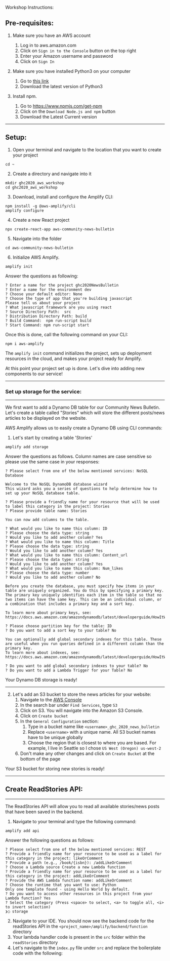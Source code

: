 Workshop Instructions:

Pre-requisites:
---
1. Make sure you have an AWS account
    1. Log in to aws.amazon.com
    2. Click on `Sign in to the Console` button on the top right
    3. Enter your Amazon username and password
    4. Click on `Sign In`

2. Make sure you have installed Python3 on your computer
    1. Go to [this link](https://www.python.org/downloads/)
    2. Download the latest version of Python3
    
3. Install npm. 
    1. Go to https://www.npmjs.com/get-npm
    2. Click on the `Download Node.js and npm` button
    3. Download the Latest Current version
---

Setup:
---

1. Open your terminal and navigate to the location that you want to create your project

```
cd ~
```

2. Create a directory and navigate into it
```
mkdir ghc2020_aws_workshop
cd ghc2020_aws_workshop
```

3. Download, install and configure the Amplify CLI:
```
npm install -g @aws-amplify/cli 
amplify configure
```

4. Create a new React project
```
npx create-react-app aws-community-news-bulletin
```

5. Navigate into the folder
```
cd aws-community-news-bulletin
```

6. Initialize AWS Amplify. 
```
amplify init
```
Answer the questions as following:
```
? Enter a name for the project ghc2020NewsBulletin
? Enter a name for the environment dev
? Choose your default editor: None
? Choose the type of app that you're building javascript
Please tell us about your project
? What javascript framework are you using react
? Source Directory Path:  src
? Distribution Directory Path: build
? Build Command:  npm run-script build
? Start Command: npm run-script start
```
Once this is done, call the following command on your CLI:
```
npm i aws-amplify
```
The `amplify init` command initializes the project, sets up deployment resources in the cloud, and makes your project ready for Amplify.

At this point your project set up is done. Let's dive into adding new components to our service!

---
### Set up storage for the service:
---

We first want to add a Dynamo DB table for our Community News Bulletin. Let's create a table called "Stories" which will store the different posts/news articles to be displayed on the website.

AWS Amplify allows us to easily create a Dynamo DB using CLI commands:

1. Let's start by creating a table 'Stories'
```
amplify add storage
```
Answer the questions as follows. Column names are case sensitive so please use the same case in your responses:
```
? Please select from one of the below mentioned services: NoSQL Database

Welcome to the NoSQL DynamoDB database wizard
This wizard asks you a series of questions to help determine how to set up your NoSQL database table.

? Please provide a friendly name for your resource that will be used to label this category in the project: Stories
? Please provide table name: Stories

You can now add columns to the table.

? What would you like to name this column: ID
? Please choose the data type: string
? Would you like to add another column? Yes
? What would you like to name this column: Title
? Please choose the data type: string
? Would you like to add another column? Yes
? What would you like to name this column: Content_url
? Please choose the data type: string
? Would you like to add another column? Yes
? What would you like to name this column: Num_likes
? Please choose the data type: number
? Would you like to add another column? No

Before you create the database, you must specify how items in your table are uniquely organized. You do this by specifying a primary key. The primary key uniquely identifies each item in the table so that no two items can have the same key. This can be an individual column, or a combination that includes a primary key and a sort key.

To learn more about primary keys, see:
https://docs.aws.amazon.com/amazondynamodb/latest/developerguide/HowItWorks.CoreComponents.html#HowItWorks.CoreComponents.PrimaryKey

? Please choose partition key for the table: ID
? Do you want to add a sort key to your table? No

You can optionally add global secondary indexes for this table. These are useful when you run queries defined in a different column than the primary key.
To learn more about indexes, see:
https://docs.aws.amazon.com/amazondynamodb/latest/developerguide/HowItWorks.CoreComponents.html#HowItWorks.CoreComponents.SecondaryIndexes

? Do you want to add global secondary indexes to your table? No
? Do you want to add a Lambda Trigger for your Table? No
```
Your Dynamo DB storage is ready!

---

2. Let's add an S3 bucket to store the news articles for your website:
    1. Navigate to the [AWS Console](https://console.aws.amazon.com/console/home)
    2. In the search bar under `Find Services`, type `S3`
    3. Click on S3. You will navigate into the Amazon S3 Console.
    4. Click on `Create bucket`
    5. In the `General Configuration` section:
        1. Type in a bucket name like `<username>_ghc_2020_news_bulletin`
        2. Replace `<username>` with a unique name. All S3 bucket names have to be unique globally
        3. Choose the region that is closest to where you are based. For example, I live in Seattle so I chose `US West (Oregon) us-west-2`
    6. Don't make any other changes and click on `Create Bucket` at the bottom of the page
    
Your S3 bucket for storing new stories is ready!

---
## Create ReadStories API:
---
The ReadStories API will allow you to read all available stories/news posts that have been saved in the backend.
1. Navigate to your terminal and type the following command:
```
amplify add api
```
Answer the following questions as follows:
```
? Please select from one of the below mentioned services: REST
? Provide a friendly name for your resource to be used as a label for this category in the project: likeOrComment
? Provide a path (e.g., /book/{isbn}): /addLikeOrComment
? Choose a Lambda source Create a new Lambda function
? Provide a friendly name for your resource to be used as a label for this category in the project: addLikeOrComment
? Provide the AWS Lambda function name: addLikeOrComment
? Choose the runtime that you want to use: Python
Only one template found - using Hello World by default.
? Do you want to access other resources in this project from your Lambda function? Yes
? Select the category (Press <space> to select, <a> to toggle all, <i> to invert selection)
❯◯ storage
```

2. Navigate to your IDE. You should now see the backend code for the readStories API in the `<project_name>/amplify/backend/function` directory
3. Your lambda handler code is present in the `src` folder within the `readStories` directory
4. Let's navigate to the `index.py` file under `src` and replace the boilerplate code with the following:
```

```